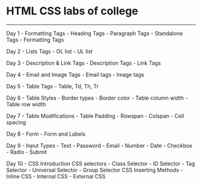 # HTML CSS labs of college

---

Day 1 - Formatting Tags
    - Heading Tags
    - Paragraph Tags
    - Standalone Tags
    - Formatting Tags

Day 2 - Lists Tags
    - OL list
    - UL list

Day 3 - Description & Link Tags
    - Description Tags
    - Link Tags

Day 4 - Email and Image Tags
    - Email tags
    - Image tags

Day 5 - Table Tags
    - Table, Td, Th, Tr

Day 6 - Table Styles
    - Border types
    - Border color
    - Table column width
    - Table row width

Day 7 - Table Modifications
    - Table Padding
    - Rowspan
    - Colspan
    - Cell spacing

Day 8 - Form
    - Form and Labels

Day 9 - Input Types
    - Text
    - Password
    - Email
    - Number
    - Date
    - Checkbox
    - Radio
    - Submit

Day 10 - CSS Introduction
    CSS selectors
    - Class Selector
    - ID Selector
    - Tag Selector
    - Universal Selector
    - Group Selector
    CSS Inserting Methods
    - Inline CSS
    - Internal CSS
    - External CSS